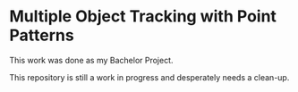 # Multiple Object Tracking with Point Patterns

 This work was done as my Bachelor Project.
 
This repository is still a work in progress and desperately needs a clean-up.
